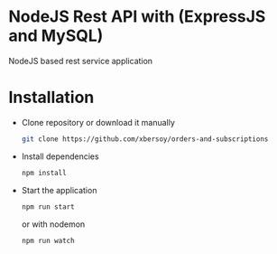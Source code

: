 # NodeJS Rest API with (ExpressJS and MySQL)

NodeJS based rest service application
<br>

# Installation

- Clone repository or download it manually
  
  ```bash
  git clone https://github.com/xbersoy/orders-and-subscriptions
  ```
  
- Install dependencies

  ```bash
  npm install
  ```

- Start the application
  
  ```bash
  npm run start
  ```
  or with nodemon
  ```bash
  npm run watch
  ```
 
